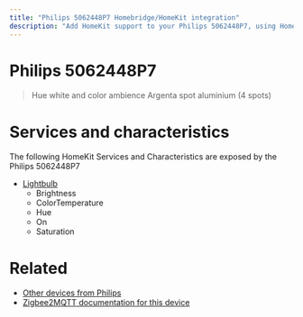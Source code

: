 ```yaml
---
title: "Philips 5062448P7 Homebridge/HomeKit integration"
description: "Add HomeKit support to your Philips 5062448P7, using Homebridge, Zigbee2MQTT and homebridge-z2m."
---
```

<!---
This file has been GENERATED using src/docgen/docgen.ts
DO NOT EDIT THIS FILE MANUALLY!
-->
# Philips 5062448P7
> Hue white and color ambience Argenta spot aluminium (4 spots)


# Services and characteristics
The following HomeKit Services and Characteristics are exposed by
the Philips 5062448P7

* [Lightbulb](../../light.md)
  * Brightness
  * ColorTemperature
  * Hue
  * On
  * Saturation


# Related
* [Other devices from Philips](../index.md#philips)
* [Zigbee2MQTT documentation for this device](https://www.zigbee2mqtt.io/devices/5062448P7.html)